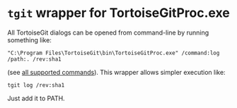 # `tgit` wrapper for TortoiseGitProc.exe

All TortoiseGit dialogs can be opened from command-line by running something like:

    "C:\Program Files\TortoiseGit\bin\TortoiseGitProc.exe" /command:log /path:. /rev:sha1

(see [all supported commands](http://tortoisegit.org/docs/tortoisegit/tgit-automation.html)). This wrapper allows simpler execution like:

    tgit log /rev:sha1

Just add it to PATH.